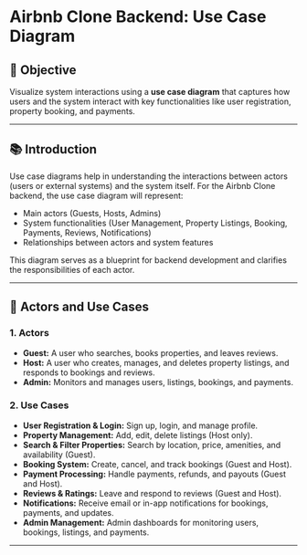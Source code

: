 # Airbnb Clone Backend: Use Case Diagram

## 🎯 Objective
Visualize system interactions using a **use case diagram** that captures how users and the system interact with key functionalities like user registration, property booking, and payments.

---

## 📚 Introduction
Use case diagrams help in understanding the interactions between actors (users or external systems) and the system itself. For the Airbnb Clone backend, the use case diagram will represent:

- Main actors (Guests, Hosts, Admins)  
- System functionalities (User Management, Property Listings, Booking, Payments, Reviews, Notifications)  
- Relationships between actors and system features  

This diagram serves as a blueprint for backend development and clarifies the responsibilities of each actor.

---

## 🔑 Actors and Use Cases

### 1. Actors
- **Guest:** A user who searches, books properties, and leaves reviews.  
- **Host:** A user who creates, manages, and deletes property listings, and responds to bookings and reviews.  
- **Admin:** Monitors and manages users, listings, bookings, and payments.  

### 2. Use Cases
- **User Registration & Login:** Sign up, login, and manage profile.  
- **Property Management:** Add, edit, delete listings (Host only).  
- **Search & Filter Properties:** Search by location, price, amenities, and availability (Guest).  
- **Booking System:** Create, cancel, and track bookings (Guest and Host).  
- **Payment Processing:** Handle payments, refunds, and payouts (Guest and Host).  
- **Reviews & Ratings:** Leave and respond to reviews (Guest and Host).  
- **Notifications:** Receive email or in-app notifications for bookings, payments, and updates.  
- **Admin Management:** Admin dashboards for monitoring users, bookings, listings, and payments.  

---


